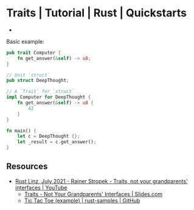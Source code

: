 # Traits | Tutorial | Rust | Quickstarts
- 


Basic example: 
```rust
pub trait Computer {
    fn get_answer(&self) -> u8;
}

// Unit `struct`
pub struct DeepThought;

// A `Trait` for `struct`
impl Computer for DeepThought {
    fn get_answer(&self) -> u8 {
        42
    }
}

fn main() {
    let c = DeepThought {};
    let _result = c.get_answer();
}
```

## Resources
- [Rust Linz, July 2021 - Rainer Stropek - Traits, not your grandparents' interfaces | YouTube](https://www.youtube.com/watch?v=B0fL3WmJZsc)
    - [Traits - Not Your Grandparents' Interfaces | Slides.com](http://slides.com/rainerstropek/rust-traits/fullscreen)
    - [Tic Tac Toe (example) | rust-samples | GitHub](https://github.com/rstropek/rust-samples/tree/master/tictactoe)
